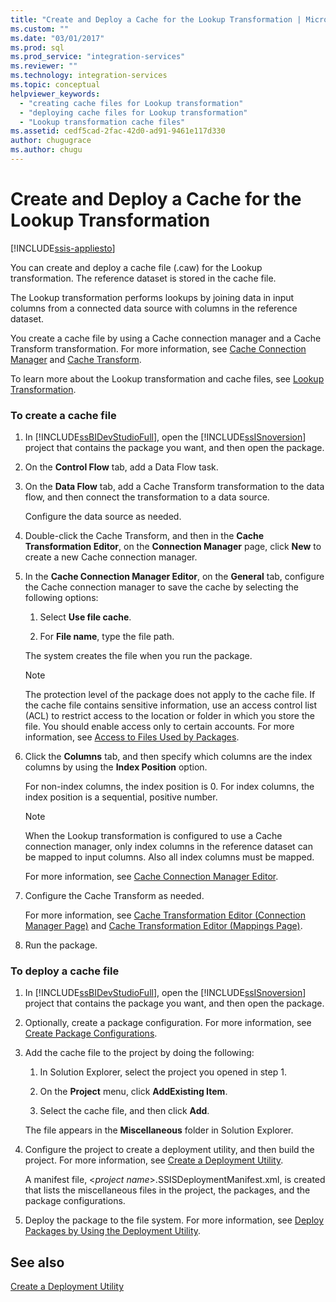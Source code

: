 ```yaml
---
title: "Create and Deploy a Cache for the Lookup Transformation | Microsoft Docs"
ms.custom: ""
ms.date: "03/01/2017"
ms.prod: sql
ms.prod_service: "integration-services"
ms.reviewer: ""
ms.technology: integration-services
ms.topic: conceptual
helpviewer_keywords: 
  - "creating cache files for Lookup transformation"
  - "deploying cache files for Lookup transformation"
  - "Lookup transformation cache files"
ms.assetid: cedf5cad-2fac-42d0-ad91-9461e117d330
author: chugugrace
ms.author: chugu
---
```

# Create and Deploy a Cache for the Lookup Transformation

[!INCLUDE[ssis-appliesto](../../../includes/ssis-appliesto-ssvrpluslinux-asdb-asdw-xxx.md)]


  You can create and deploy a cache file (.caw) for the Lookup transformation. The reference dataset is stored in the cache file.  
  
 The Lookup transformation performs lookups by joining data in input columns from a connected data source with columns in the reference dataset.  
  
 You create a cache file by using a Cache connection manager and a Cache Transform transformation. For more information, see [Cache Connection Manager](../../../integration-services/data-flow/transformations/cache-connection-manager.md) and [Cache Transform](../../../integration-services/data-flow/transformations/cache-transform.md).  
  
 To learn more about the Lookup transformation and cache files, see [Lookup Transformation](../../../integration-services/data-flow/transformations/lookup-transformation.md).  
  
### To create a cache file  
  
1.  In [!INCLUDE[ssBIDevStudioFull](../../../includes/ssbidevstudiofull-md.md)], open the [!INCLUDE[ssISnoversion](../../../includes/ssisnoversion-md.md)] project that contains the package you want, and then open the package.  
  
2.  On the **Control Flow** tab, add a Data Flow task.  
  
3.  On the **Data Flow** tab, add a Cache Transform transformation to the data flow, and then connect the transformation to a data source.  
  
     Configure the data source as needed.  
  
4.  Double-click the Cache Transform, and then in the **Cache Transformation Editor**, on the **Connection Manager** page, click **New** to create a new Cache connection manager.  
  
5.  In the **Cache Connection Manager Editor**, on the **General** tab, configure the Cache connection manager to save the cache by selecting the following options:  
  
    1.  Select **Use file cache**.  
  
    2.  For **File name**, type the file path.  
  
     The system creates the file when you run the package.  
  
    > [!NOTE]  
    >  The protection level of the package does not apply to the cache file. If the cache file contains sensitive information, use an access control list (ACL) to restrict access to the location or folder in which you store the file. You should enable access only to certain accounts. For more information, see [Access to Files Used by Packages](../../../integration-services/security/security-overview-integration-services.md#files).  
  
6.  Click the **Columns** tab, and then specify which columns are the index columns by using the **Index Position** option.  
  
     For non-index columns, the index position is 0. For index columns, the index position is a sequential, positive number.  
  
    > [!NOTE]  
    >  When the Lookup transformation is configured to use a Cache connection manager, only index columns in the reference dataset can be mapped to input columns. Also all index columns must be mapped.  
  
     For more information, see [Cache Connection Manager Editor](../../../integration-services/data-flow/transformations/cache-connection-manager-editor.md).  
  
7.  Configure the Cache Transform as needed.  
  
     For more information, see [Cache Transformation Editor &#40;Connection Manager Page&#41;](../../../integration-services/data-flow/transformations/cache-transformation-editor-connection-manager-page.md) and [Cache Transformation Editor &#40;Mappings Page&#41;](../../../integration-services/data-flow/transformations/cache-transformation-editor-mappings-page.md).  
  
8.  Run the package.  
  
### To deploy a cache file  
  
1.  In [!INCLUDE[ssBIDevStudioFull](../../../includes/ssbidevstudiofull-md.md)], open the [!INCLUDE[ssISnoversion](../../../includes/ssisnoversion-md.md)] project that contains the package you want, and then open the package.  
  
2.  Optionally, create a package configuration. For more information, see [Create Package Configurations](../../../integration-services/packages/create-package-configurations.md).  
  
3.  Add the cache file to the project by doing the following:  
  
    1.  In Solution Explorer, select the project you opened in step 1.  
  
    2.  On the **Project** menu, click **AddExisting Item**.  
  
    3.  Select the cache file, and then click **Add**.  
  
     The file appears in the **Miscellaneous** folder in Solution Explorer.  
  
4.  Configure the project to create a deployment utility, and then build the project. For more information, see [Create a Deployment Utility](../../../integration-services/packages/create-a-deployment-utility.md).  
  
     A manifest file, \<*project name*>.SSISDeploymentManifest.xml, is created that lists the miscellaneous files in the project, the packages, and the package configurations.  
  
5.  Deploy the package to the file system. For more information, see [Deploy Packages by Using the Deployment Utility](../../../integration-services/packages/deploy-packages-by-using-the-deployment-utility.md).  
  
## See also  
 [Create a Deployment Utility](../../../integration-services/packages/create-a-deployment-utility.md)  
  
  

